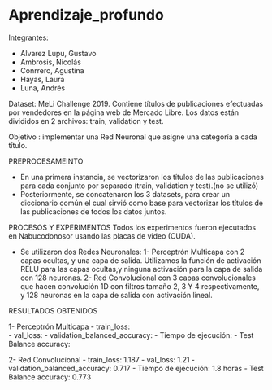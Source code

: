 # Aprendizaje_profundo

Integrantes:
- Alvarez Lupu, Gustavo
- Ambrosis, Nicolás
- Conrrero, Agustina
- Hayas, Laura
- Luna, Andrés

Dataset: MeLi Challenge 2019. Contiene títulos de publicaciones efectuadas por vendedores en la página web de Mercado Libre.
Los datos están divididos en 2 archivos: train, validation y test.

Objetivo : implementar una Red Neuronal que asigne una categoría a cada título.

PREPROCESAMEINTO
- En una primera instancia, se vectorizaron los títulos de las publicaciones para cada conjunto por separado (train, validation y test).(no se utilizó)
- Posteriormente, se concatenaron los 3 datasets, para crear un diccionario común el cual sirvió como base para vectorizar los títulos de las publicaciones 
de todos los datos juntos.

PROCESOS Y EXPERIMENTOS
Todos los experimentos fueron ejecutados en Nabucodonosor usando las placas de video (CUDA).
- Se utilizaron dos Redes Neuronales: 
1- Perceptrón Multicapa con 2 capas ocultas, y una capa de salida. Utilizamos la función de activación RELU para las capas ocultas,y ninguna activación para la capa de salida con 128 neuronas.
2- Red Convolucional con 3 capas convolucionales que hacen convolución 1D con filtros tamaño 2, 3 Y 4 respectivamente, y 128 neuronas en la capa de salida con activación lineal.

RESULTADOS OBTENIDOS

1- Perceptrón Multicapa
                        - train_loss:	
                        - val_loss:	
                        - validation_balanced_accuracy:	
                        - Tiempo de ejecución: 
                        - Test Balance accuracy: 
                        
2- Red Convolucional
                        - train_loss:	1.187
                        - val_loss:	1.21
                        - validation_balanced_accuracy:	0.717
                        - Tiempo de ejecución: 1.8 horas
                        - Test Balance accuracy: 0.773
